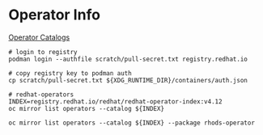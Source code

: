 # Operator Info

[Operator Catalogs](https://docs.openshift.com/container-platform/4.12/operators/understanding/olm-rh-catalogs.html#olm-rh-catalogs_olm-rh-catalogs)

```
# login to registry
podman login --authfile scratch/pull-secret.txt registry.redhat.io

# copy registry key to podman auth
cp scratch/pull-secret.txt ${XDG_RUNTIME_DIR}/containers/auth.json

# redhat-operators
INDEX=registry.redhat.io/redhat/redhat-operator-index:v4.12
oc mirror list operators --catalog ${INDEX}

oc mirror list operators --catalog ${INDEX} --package rhods-operator
```